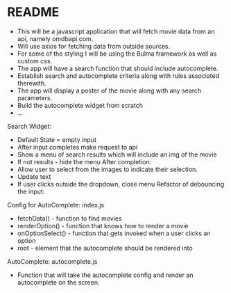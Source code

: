 # README

* This will be a javascript application that will fetch movie data from an api, namely omdbapi.com.
* Will use axios for fetching data from outside sources.
* For some of the styling I will be using the Bulma framework as well as custom css.
* The app will have a search function that should include autocomplete.
* Establish search and autocomplete criteria along with rules associated therewith.
* The app will display a poster of the movie along with any search parameters.
* Build the autocomplete widget from scratch
* ...

Search Widget:
* Default State = empty input
* After input completes make request to api
* Show a menu of search results which will include an img of the movie
* If not results - hide the menu
After completion:
* Allow user to select from the images to indicate their selection.
* Update text
* If user clicks outside the dropdown, close menu
Refactor of debouncing the input:

Config for AutoComplete: index.js
* fetchData() - function to find movies
* renderOption() - function that knows how to render a movie
* onOptionSelect() - function that gets invoked when a user clicks an option
* root - element that the autocomplete should be rendered into

AutoComplete: autocomplete.js
* Function that will take the autocomplete config and render an autocomplete on the screen.
